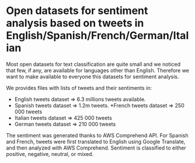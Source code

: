 # Open datasets for sentiment analysis based on tweets in English/Spanish/French/German/Italian

Most open datasets for text classification are quite small and we noticed that few, if any, are available for languages other than English. Therefore we want to make available to everyone this datasets for sentiment analysis.

We provides files with lists of tweets and their sentiments in:
* English tweets dataset => 6.3 millions tweets available.
* Spanish tweets dataset => 1.2m tweets.
*French tweets dataset => 250 000 tweets
* Italian tweets dataset => 425 000 tweets
* German tweets dataset => 210 000 tweets

The sentiment was generated thanks to AWS Comprehend API. For Spanish and French, tweets were first translated to English using Google Translate, and then analyzed with AWS Comprehend. 
Sentiment is classified to either positive, negative, neutral, or mixed.
